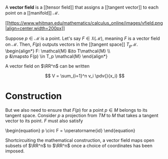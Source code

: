 A **vector field** is a [[tensor field]] that assigns a [[tangent vector]] to each point on a [[manifold]] $\mathcal{M}$.

[[https://www.whitman.edu/mathematics/calculus_online/images/vfield.png|align=center,width=200px]]

Suppose $p \in \mathcal{M}$ is a point. Let's say $F \in \mathfrak{X}(\mathcal{M})$, meaning $F$ is a vector field on $\mathcal{M}$. Then, $F(p)$ outputs vectors in the [[tangent space]] $T_p \mathcal{M}$.
\begin{align\*}
F: \mathcal{M} &\to T\mathcal{M} \\\\\
p &\mapsto F(p) \in T_p \mathcal{M}
\end{align\*}

A vector field on $\RR^n$ can be written

$$
V = \sum_{i=1}^n v_i \pdv{}{x_i}
$$

# Construction



But we also need to ensure that $F(p)$ for a point $p \in M$ belongs to its tangent space. Consider $p$ a projection from $TM$ to $M$ that takes a tangent vector to its point. $F$ must also satisfy

\begin{equation}
p \circ F = \operatorname{id}
\end{equation}

Shortcircuiting the mathematical construction, a vector field maps open subsets of $\RR^n$ to $\RR^n$ once a choice of coordinates has been imposed.
